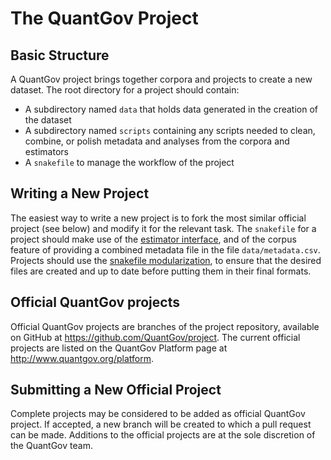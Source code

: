 # The QuantGov Project

## Basic Structure

A QuantGov project brings together corpora and projects to create a new dataset. The root directory for a project should contain:

-   A subdirectory named `data` that holds data generated in the creation of the dataset
-   A subdirectory named `scripts` containing any scripts needed to clean, combine, or polish metadata and analyses from the corpora and estimators
-   A `snakefile` to manage the workflow of the project

## Writing a New Project

The easiest way to write a new project is to fork the most similar official project (see below) and modify it for the relevant task. The `snakefile` for a project should make use of the [estimator interface](http://docs.quantgov.org/estimator/#the-estimator-interface), and of the corpus feature of providing a combined metadata file in the file `data/metadata.csv`. Projects should use the [snakefile modularization](http://snakemake.readthedocs.io/en/stable/snakefiles/modularization.html), to ensure that the desired files are created and up to date before putting them in their final formats.

## Official QuantGov projects

Official QuantGov projects are branches of the project repository, available on GitHub at <https://github.com/QuantGov/project>. The current official projects are listed on the QuantGov Platform page at <http://www.quantgov.org/platform>.

## Submitting a New Official Project

Complete projects may be considered to be added as official QuantGov project. If accepted, a new branch will be created to which a pull request can be made. Additions to the official projects are at the sole discretion of the QuantGov team.

